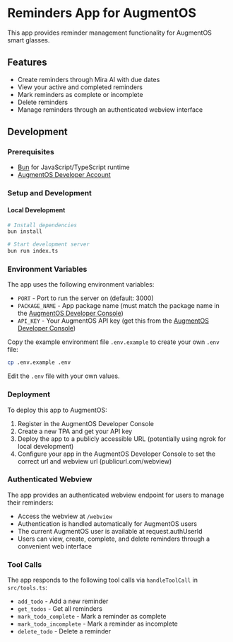 # Reminders App for AugmentOS

This app provides reminder management functionality for AugmentOS smart glasses.

## Features

- Create reminders through Mira AI with due dates
- View your active and completed reminders
- Mark reminders as complete or incomplete
- Delete reminders
- Manage reminders through an authenticated webview interface

## Development

### Prerequisites

- [Bun](https://bun.sh/) for JavaScript/TypeScript runtime
- [AugmentOS Developer Account](https://console.augmentos.org)

### Setup and Development

#### Local Development

```bash
# Install dependencies
bun install

# Start development server
bun run index.ts
```

### Environment Variables

The app uses the following environment variables:

- `PORT` - Port to run the server on (default: 3000)
- `PACKAGE_NAME` - App package name (must match the package name in the [AugmentOS Developer Console](https://console.augmentos.org/tpas))
- `API_KEY` - Your AugmentOS API key (get this from the [AugmentOS Developer Console](https://console.augmentos.org/tpas))

Copy the example environment file `.env.example` to create your own `.env` file:

```bash
cp .env.example .env
```

Edit the `.env` file with your own values.

### Deployment

To deploy this app to AugmentOS:

1. Register in the AugmentOS Developer Console
2. Create a new TPA and get your API key
3. Deploy the app to a publicly accessible URL (potentially using ngrok for local development)
4. Configure your app in the AugmentOS Developer Console to set the correct url and webview url (publicurl.com/webview)

### Authenticated Webview

The app provides an authenticated webview endpoint for users to manage their reminders:

- Access the webview at `/webview`
- Authentication is handled automatically for AugmentOS users
- The current AugmentOS user is available at request.authUserId
- Users can view, create, complete, and delete reminders through a convenient web interface

### Tool Calls

The app responds to the following tool calls via `handleToolCall` in `src/tools.ts`:

- `add_todo` - Add a new reminder
- `get_todos` - Get all reminders
- `mark_todo_complete` - Mark a reminder as complete
- `mark_todo_incomplete` - Mark a reminder as incomplete
- `delete_todo` - Delete a reminder
